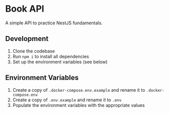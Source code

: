 # Book API

A simple API to practice NestJS fundamentals.

## Development
1. Clone the codebase
2. Run `npm i` to install all dependencies
3. Set up the environment variables (see below)

## Environment Variables
1. Create a copy of `.docker-compose.env.example` and rename it to `.docker-compose.env`
2. Create a copy of `.env.example` and rename it to `.env`
3. Populate the environment variables with the appropriate values